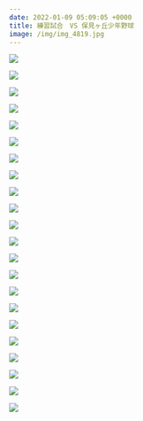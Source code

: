 ```yaml
---
date: 2022-01-09 05:09:05 +0000
title: 練習試合　VS 保見ヶ丘少年野球
image: /img/img_4819.jpg
---
```

![](/img/img_4557.jpg)

![](/img/img_4563.jpg)

![](/img/img_4564.jpg)

![](/img/img_4577.jpg)

![](/img/img_4583.jpg)

![](/img/img_4590.jpg)

![](/img/img_4591.jpg)

![](/img/img_4598.jpg)

![](/img/img_4605.jpg)

![](/img/img_4607.jpg)

![](/img/img_4615.jpg)

![](/img/img_4616.jpg)

![](/img/img_4622.jpg)

![](/img/img_4648.jpg)

![](/img/img_4660.jpg)

![](/img/img_4702.jpg)

![](/img/img_4718.jpg)

![](/img/img_4801.jpg)

![](/img/img_4754.jpg)

![](/img/img_4752.jpg)

![](/img/img_4772.jpg)

![](/img/img_4818.jpg)
